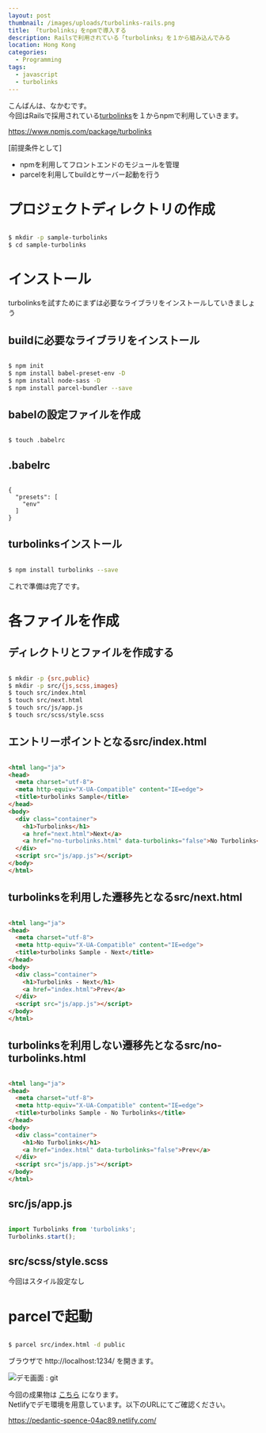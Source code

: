 ```yaml
---
layout: post
thumbnail: /images/uploads/turbolinks-rails.png
title: 「turbolinks」をnpmで導入する
description: Railsで利用されている「turbolinks」を１から組み込んでみる
location: Hong Kong
categories:
  - Programming
tags:
  - javascript
  - turbolinks
---
```

こんばんは、なかむです。  
今回はRailsで採用されている[turbolinks](https://github.com/turbolinks/turbolinks)を１からnpmで利用していきます。  

https://www.npmjs.com/package/turbolinks

[前提条件として]  

* npmを利用してフロントエンドのモジュールを管理
* parcelを利用してbuildとサーバー起動を行う

# プロジェクトディレクトリの作成

```bash

$ mkdir -p sample-turbolinks
$ cd sample-turbolinks

```

# インストール

turbolinksを試すためにまずは必要なライブラリをインストールしていきましょう

## buildに必要なライブラリをインストール

```bash

$ npm init
$ npm install babel-preset-env -D
$ npm install node-sass -D
$ npm install parcel-bundler --save

```

## babelの設定ファイルを作成

```bash

$ touch .babelrc

```

## .babelrc

```

{
  "presets": [
    "env"
  ]
}

```

## turbolinksインストール

```bash

$ npm install turbolinks --save

```

これで準備は完了です。

# 各ファイルを作成

## ディレクトリとファイルを作成する

```bash

$ mkdir -p {src,public}
$ mkdir -p src/{js,scss,images}
$ touch src/index.html
$ touch src/next.html
$ touch src/js/app.js
$ touch src/scss/style.scss

```

## エントリーポイントとなるsrc/index.html

```html

<html lang="ja">
<head>
  <meta charset="utf-8">
  <meta http-equiv="X-UA-Compatible" content="IE=edge">
  <title>turbolinks Sample</title>
</head>
<body>
  <div class="container">
    <h1>Turbolinks</h1>
    <a href="next.html">Next</a>
    <a href="no-turbolinks.html" data-turbolinks="false">No Turbolinks</a>
  </div>
  <script src="js/app.js"></script>
</body>
</html>

```

## turbolinksを利用した遷移先となるsrc/next.html

```html

<html lang="ja">
<head>
  <meta charset="utf-8">
  <meta http-equiv="X-UA-Compatible" content="IE=edge">
  <title>turbolinks Sample - Next</title>
</head>
<body>
  <div class="container">
    <h1>Turbolinks - Next</h1>
    <a href="index.html">Prev</a>
  </div>
  <script src="js/app.js"></script>
</body>
</html>

```

## turbolinksを利用しない遷移先となるsrc/no-turbolinks.html

```html

<html lang="ja">
<head>
  <meta charset="utf-8">
  <meta http-equiv="X-UA-Compatible" content="IE=edge">
  <title>turbolinks Sample - No Turbolinks</title>
</head>
<body>
  <div class="container">
    <h1>No Turbolinks</h1>
    <a href="index.html" data-turbolinks="false">Prev</a>
  </div>
  <script src="js/app.js"></script>
</body>
</html>

```

## src/js/app.js

```javascript

import Turbolinks from 'turbolinks';
Turbolinks.start();

```

## src/scss/style.scss

今回はスタイル設定なし

# parcelで起動

```bash

$ parcel src/index.html -d public

```

ブラウザで http://localhost:1234/ を開きます。

![デモ画面 : git](/images/uploads/screen_demo_201803122358.gif)

今回の成果物は [こちら](https://github.com/nakanakamu0828/sample-turbolinks) になります。  
Netlifyでデモ環境を用意しています。以下のURLにてご確認ください。

<https://pedantic-spence-04ac89.netlify.com/>

